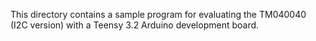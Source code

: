 This directory contains a sample program for evaluating the TM040040 (I2C version) with a Teensy 3.2 Arduino development board.

